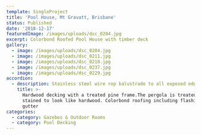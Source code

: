 ```yaml
---
template: SingleProject
title: 'Pool House, Mt Gravatt, Brisbane'
status: Published
date: '2018-12-17'
featuredImage: /images/uploads/dsc_0204.jpg
excerpt: Colorbond Roofed Pool House with timber deck
gallery:
  - image: /images/uploads/dsc_0204.jpg
  - image: /images/uploads/dsc_0211.jpg
  - image: /images/uploads/dsc_0218.jpg
  - image: /images/uploads/dsc_0237.jpg
  - image: /images/uploads/dsc_0229.jpg
accordion:
  - description: Stainless steel wire rop balustrade to all exposed edges of the deck
    title: >-
      Hardwood decking with a treated pine frame.The pergola is treated pine and
      stained to look like hardwood. Colorbond roofing including flashings and
      gutter
categories:
  - category: Gazebos & Outdoor Rooms
  - category: Pool Decking
---
```


